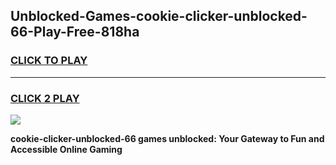 
## Unblocked-Games-cookie-clicker-unblocked-66-Play-Free-818ha
<h3>
<a href="https://premium76.site?title=cookie-clicker-unblocked-66&ref=10A">CLICK TO PLAY</a></h3>
<hr>

<h3>
<a href="https://premium76.site?title=cookie-clicker-unblocked-66&ref=10A">CLICK 2 PLAY</a>
  
</h3>

<a href="https://premium76.site?title=cookie-clicker-unblocked-66&ref=10A"><img src="https://clearcache.store/games.png"></a>


**cookie-clicker-unblocked-66 games unblocked: Your Gateway to Fun and Accessible Online Gaming**

